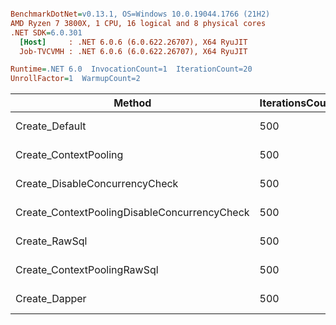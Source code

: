 ``` ini

BenchmarkDotNet=v0.13.1, OS=Windows 10.0.19044.1766 (21H2)
AMD Ryzen 7 3800X, 1 CPU, 16 logical and 8 physical cores
.NET SDK=6.0.301
  [Host]     : .NET 6.0.6 (6.0.622.26707), X64 RyuJIT
  Job-TVCVMH : .NET 6.0.6 (6.0.622.26707), X64 RyuJIT

Runtime=.NET 6.0  InvocationCount=1  IterationCount=20  
UnrollFactor=1  WarmupCount=2  

```
|                                       Method | IterationsCount |       Mean |    Error |   StdDev | Ratio |     Gen 0 |     Gen 1 | Allocated |
|--------------------------------------------- |---------------- |-----------:|---------:|---------:|------:|----------:|----------:|----------:|
|                               Create_Default |             500 | 2,015.9 ms | 18.58 ms | 21.40 ms |  1.00 | 9000.0000 | 1000.0000 |     77 MB |
|                        Create_ContextPooling |             500 | 1,867.9 ms | 14.01 ms | 16.13 ms |  0.93 | 4000.0000 | 1000.0000 |     32 MB |
|               Create_DisableConcurrencyCheck |             500 | 2,031.8 ms | 11.40 ms | 13.13 ms |  1.01 | 9000.0000 | 1000.0000 |     78 MB |
| Create_ContextPoolingDisableConcurrencyCheck |             500 | 1,876.7 ms | 11.33 ms | 12.12 ms |  0.93 | 4000.0000 | 1000.0000 |     32 MB |
|                                Create_RawSql |             500 | 1,069.0 ms |  9.39 ms | 10.44 ms |  0.53 | 6000.0000 | 1000.0000 |     53 MB |
|                  Create_ContextPoolingRawSql |             500 |   947.9 ms | 10.20 ms | 11.75 ms |  0.47 | 1000.0000 | 1000.0000 |      9 MB |
|                                Create_Dapper |             500 |   941.3 ms | 12.76 ms | 14.70 ms |  0.47 |         - |         - |      7 MB |
